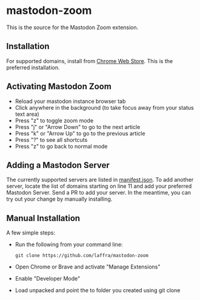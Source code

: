 # mastodon-zoom

This is the source for the Mastodon Zoom extension.

## Installation

For supported domains, install from [Chrome Web Store](https://chrome.google.com/webstore/detail/mastodon-zoom/hhhbnhdjbimopocclifikecdnmngjpaf). 
This is the preferred installation.

## Activating Mastodon Zoom

  - Reload your mastodon instance browser tab
  - Click anywhere in the background (to take focus away from your status text area)
  - Press "z" to toggle zoom mode
  - Press "j" or "Arrow Down" to go to the next article
  - Press "k" or "Arrow Up" to go to the previous article
  - Press "?" to see all shortcuts
  - Press "z" to go back to normal mode
  
## Adding a Mastodon Server

The currently supported servers are listed in [manifest.json](https://github.com/laffra/mastodon-zoom/blob/main/manifest.json). 
To add another server, locate the list of domains starting on line 11 and add your preferred Mastodon Server.
Send a PR to add your server. In the meantime, you can try out your change by manually installing.

## Manual Installation

A few simple steps:

  - Run the following from your command line:

        git clone https://github.com/laffra/mastodon-zoom
    
  - Open Chrome or Brave and activate "Manage Extensions" 
  - Enable "Developer Mode"
  - Load unpacked and point the to folder you created using git clone
